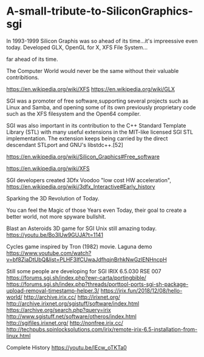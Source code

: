 # A-small-tribute-to-SiliconGraphics-sgi

In 1993-1999 Silicon Graphis was so ahead of its time...it's impreessive even today.
Developed GLX, OpenGL for X,
XFS File System...

far ahead of its time.

The Computer World would never be the same without their valuable contribitions.

https://en.wikipedia.org/wiki/XFS
https://en.wikipedia.org/wiki/GLX

SGI was a promoter of free software,supporting several projects such as Linux and Samba, and opening some of its own previously proprietary code such as the XFS filesystem and the Open64 compiler.

SGI was also important in its contribution to the C++ Standard Template Library (STL) with many useful extensions in the MIT-like licensed SGI STL implementation. The extension keeps being carried by the direct descendant STLport and GNU's libstdc++.[52] 

https://en.wikipedia.org/wiki/Silicon_Graphics#Free_software

https://en.wikipedia.org/wiki/XFS

SGI developers created 3Dfx Voodoo "low cost HW acceleration",
https://en.wikipedia.org/wiki/3dfx_Interactive#Early_history

Sparking the 3D Revolution of Today.

You can feel the Magic of those Years even Today, their goal to create a better world, not more spyware bullshit.

Blast an Asteroids 3D game for SGI Unix still amazing today.
https://youtu.be/Bo3lUw9GUJA?t=1141

Cycles game inspired by Tron (1982) movie.
Laguna demo
https://www.youtube.com/watch?v=bf8ZjaDtUbQ&list=PLHF3IfCUwaJdfhqjnBrhkNwGzlENHncpH

Still some people are developing for SGI IRIX 6.5.030 RSE 007
https://forums.sgi.sh/index.php?ewr-carta/portingbible/
https://forums.sgi.sh/index.php?threads/porttool-ports-sgi-sh-package-upload-removal-timestamp-helper.3/
https://irix.fun/2018/12/08/hello-world/
http://archive.irix.cc/
http://irixnet.org/
http://archive.irixnet.org/sgistuff/software/index.html
https://archive.org/search.php?query=irix
http://www.sgistuff.net/software/otheros/index.html
http://sgifiles.irixnet.org/
http://nonfree.irix.cc/
http://techpubs.spinlocksolutions.com/irix/remote-irix-6.5-installation-from-linux.html

Complete History
https://youtu.be/lEcw_oTKTa0
